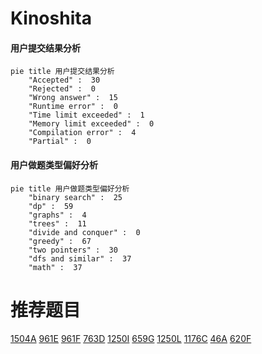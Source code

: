 # Kinoshita

<!-- tabs:start -->



#### **用户提交结果分析**

```mermaid
pie title 用户提交结果分析
    "Accepted" :  30
    "Rejected" :  0
    "Wrong answer" :  15
    "Runtime error" :  0
    "Time limit exceeded" :  1
    "Memory limit exceeded" :  0
    "Compilation error" :  4
    "Partial" :  0
```

#### **用户做题类型偏好分析**

```mermaid
pie title 用户做题类型偏好分析
    "binary search" :  25
    "dp" :  59
    "graphs" :  4
    "trees" :  11
    "divide and conquer" :  0
    "greedy" :  67
    "two pointers" :  30
    "dfs and similar" :  37
    "math" :  37
```



<!-- tabs:end -->
# 推荐题目
[1504A](https://codeforces.com/contest/1504/problem/A)
[961E](https://codeforces.com/contest/961/problem/E)
[961F](https://codeforces.com/contest/961/problem/F)
[763D](https://codeforces.com/contest/763/problem/D)
[1250I](https://codeforces.com/contest/1250/problem/I)
[659G](https://codeforces.com/contest/659/problem/G)
[1250L](https://codeforces.com/contest/1250/problem/L)
[1176C](https://codeforces.com/contest/1176/problem/C)
[46A](https://codeforces.com/contest/46/problem/A)
[620F](https://codeforces.com/contest/620/problem/F)
